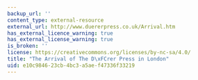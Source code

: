 ```yaml
---
backup_url: ''
content_type: external-resource
external_url: http://www.duererpress.co.uk/Arrival.htm
has_external_licence_warning: true
has_external_license_warning: true
is_broken: ''
license: https://creativecommons.org/licenses/by-nc-sa/4.0/
title: "The Arrival of The D\xFCrer Press in London"
uid: e10c9846-23cb-4bc3-a5ae-f47336f33219
---
```

